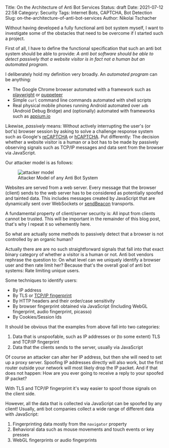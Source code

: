 Title: On the Architecture of Anti Bot Services
Status: draft
Date: 2021-07-12 22:58
Category: Security
Tags: Internet Bots, CAPTCHA, Bot Detection
Slug: on-the-architecture-of-anti-bot-services
Author: Nikolai Tschacher

Without having developed a fully functional anti bot system myself, I want to investigate some of the obstacles that need to be overcome if I started such a project.

First of all, I have to define the functional specification that such an anti bot system should be able to provide: *A anti bot software should be able to detect passively that a website visitor is in fact not a human but an automated program*.

I deliberately hold my definition very broadly. An *automated program* can be anything:

+ The Google Chrome browser automated with a framework such as [playwright](https://github.com/microsoft/playwright) or [puppeteer](https://github.com/puppeteer/puppeteer)
+ Simple `curl` command line commands automated with shell scripts
+ Real physical mobile phones running Android automated over `adb` (Android Debug Bridge) and (optionally) automated with frameworks such as [appium.io](https://appium.io/)

Likewise, *passively* means: Without actively interrupting the user's (or bot's) browser session by asking to solve a challenge response system such as Google's [reCAPTCHA](https://www.google.com/recaptcha/about/) or [hCAPTCHA](https://www.hcaptcha.com/). Put differently: The decision whether a website visitor is a human or a bot has to be made by passively observing signals such as TCP/IP messages and data sent from the browser via JavaScript.

Our attacker model is as follows:

<figure>
  <img src="{static}/images/attackerModel.png" alt="attacker model" />
  <figcaption>Attacker Model of any Anti Bot System</figcaption>
</figure>

Websites are served from a web server. Every message that the browser (client) sends to the web server has to be considered as potentially spoofed and tainted data. This includes messages created by JavaScript that are dynamically sent over WebSockets or [sendBeacon](https://developer.mozilla.org/en-US/docs/Web/API/Navigator/sendBeacon) transports.

A fundamental property of client/server security is: All input from clients cannot be trusted. This will be important in the remainder of this blog post, that's why I repeat it so vehemently here.

So what are actually some methods to passively detect that a browser is not controlled by an organic human?

Actually there are are no such straightforward signals that fall into that exact binary category of whether a visitor is a human or not. Anti bot vendors rephrase the question to: On what level can we uniquely identify a browser user and then rate limit her? Because that's the overall goal of anti bot systems: Rate limiting unique users.

Some techniques to identify users:

+ By IP address
+ By TLS or [TCP/IP fingerprint](https://github.com/NikolaiT/zardaxt)
+ By HTTP headers and their order/case sensitivity
+ By browser fingerprint obtained via JavaScript (Including WebGL fingerprint, audio fingerprint, picasso)
+ By Cookies/Session Ids

It should be obvious that the examples from above fall into two categories: 

1. Data that is unspoofable, such as IP addresses or (to some extent) TLS and TCP/IP fingerprint
2. Data that the clients sends to the server, usually via JavaScript

Of course an attacker can alter her IP address, but then she will need to set up a proxy server. Spoofing IP addresses directly will also work, but the first router outside your network will most likely drop the IP packet. And if that does not happen: How are you ever going to receive a reply to your spoofed IP packet? 

With TLS and TCP/IP fingerprint it's way easier to spoof those signals on the client side.

However, all the data that is collected via JavaScript can be spoofed by any client! Usually, anti bot companies collect a wide range of different data with JavaScript:

1. Fingerprinting data mostly from the `navigator` property
2. Behavioral data such as mouse movements and touch events or key presses
3. WebGL fingerprints or audio fingerprints





